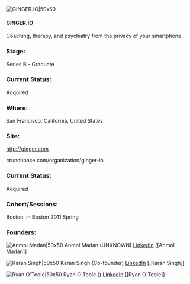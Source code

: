 

![GINGER.IO|50x50](https://apimg.techstars.com/connect/images/image_files/5341/8ce3/a0f4/90e4/0000/0001/original/ginger.io-logo-white-pattern.jpg)

#### GINGER.IO
Coaching, therapy, and psychiatry from the privacy of your smartphone.

### Stage: 
Series B - Graduate 

### Current Status: 
Acquired

### Where:
San Francisco, California, United States

### Site:
http://ginger.com



crunchbase.com/organization/ginger-io

### Current Status: 
Acquired

### Cohort/Sessions: 
Boston, in Boston 2011 Spring

### Founders: 

![Anmol Madan|50x50](https://s3.amazonaws.com/photos.angel.co/users/44795-medium_jpg?1359689619) Anmol Madan (UNKNOWN) [LinkedIn](https://linkedin.com/in/anmolmadan) [[Anmol Madan]]

![Karan Singh|50x50](https://s3.amazonaws.com/photos.angel.co/users/47184-medium_jpg?1314967343) Karan Singh (Co-founder) [LinkedIn](https://linkedin.com/in/karanvsingh) [[Karan Singh]]

![Ryan O'Toole|50x50](http://gravatar.com/avatar/94d8a9e710ba13ec91b9e21ea24bc5ac.png?s=150&d=identicon) Ryan O'Toole () [LinkedIn](https://linkedin.com/in/ryanpanchadsaram) [[Ryan O'Toole]]


